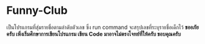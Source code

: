 # Funny-Club
เป็นโปรแกรมที่สุ่มรายชื่อตามลำดับตัวเลข ซึ่ง run command จะสรุปเลขที่ระบุรายชื่อเด็กไว้
****ขออภัยครับ เพิ่งเริ่มศึกษาการเขียนโปรแกรม เขียน Code มาอาจไม่ตรงโจทย์ที่ให้ครับ ขอบคุณครับ****
